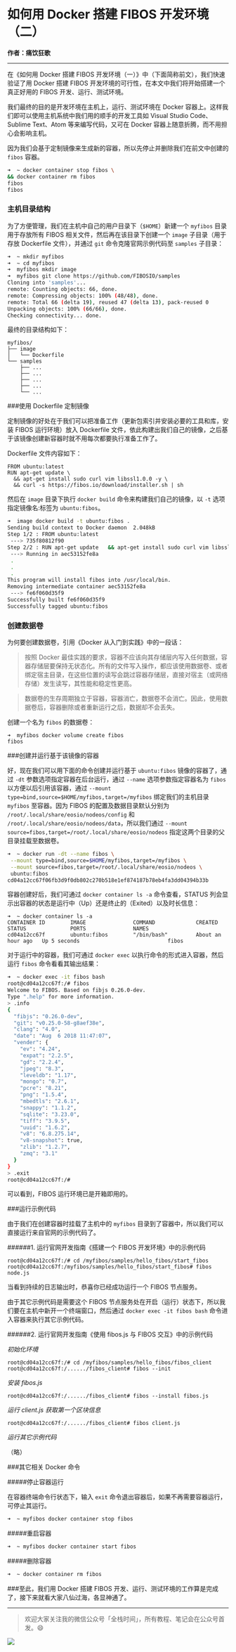 # 如何用 Docker 搭建 FIBOS 开发环境（二）

**作者：痛饮狂歌**

------

在《如何用 Docker 搭建 FIBOS 开发环境（一）》中（下面简称前文），我们快速验证了用 Docker 搭建 FIBOS 开发环境的可行性，在本文中我们将开始搭建一个真正好用的 FIBOS 开发、运行、测试环境。

我们最终的目的是开发环境在主机上，运行、测试环境在 Docker 容器上。这样我们即可以使用主机系统中我们用的顺手的开发工具如 Visual Studio Code、Sublime Text、Atom 等来编写代码，又可在 Docker 容器上随意折腾，而不用担心会影响主机。


因为我们会基于定制镜像来生成新的容器，所以先停止并删除我们在前文中创建的 `fibos` 容器。

```bash
➜  ~ docker container stop fibos \
&& docker container rm fibos
fibos
fibos
```

### 主机目录结构

为了方便管理，我们在主机中自己的用户目录下（`$HOME`）新建一个 `myfibos` 目录用于存放所有 FIBOS 相关文件，然后再在该目录下创建一个 `image` 子目录（用于存放 Dockerfile 文件），并通过 `git` 命令克隆官网示例代码至 `samples` 子目录：

```bash
➜  ~ mkdir myfibos
➜  ~ cd myfibos
➜  myfibos mkdir image
➜  myfibos git clone https://github.com/FIBOSIO/samples
Cloning into 'samples'...
remote: Counting objects: 66, done.
remote: Compressing objects: 100% (48/48), done.
remote: Total 66 (delta 19), reused 47 (delta 13), pack-reused 0
Unpacking objects: 100% (66/66), done.
Checking connectivity... done.
```

最终的目录结构如下：

```
myfibos/
├── image
│   └── Dockerfile
└── samples
    ├── ...
    ├── ...
    ├── ... 
    ├── ...
    └── ...
```

###使用 Dockerfile 定制镜像

定制镜像的好处在于我们可以把准备工作（更新包索引并安装必要的工具和库，安装 FIBOS 运行环境）放入 Dockerfile 文件，依此构建出我们自己的镜像，之后基于该镜像创建新容器时就不用每次都要执行准备工作了。

Dockerfile 文件内容如下：

```
FROM ubuntu:latest
RUN apt-get update \
  && apt-get install sudo curl vim libssl1.0.0 -y \
  && curl -s https://fibos.io/download/installer.sh | sh
```

然后在 `image` 目录下执行 `docker build` 命令来构建我们自己的镜像，以 `-t` 选项指定镜像名:标签为 `ubuntu:fibos`。

```bash
➜  image docker build -t ubuntu:fibos .
Sending build context to Docker daemon  2.048kB
Step 1/2 : FROM ubuntu:latest
 ---> 735f80812f90
Step 2/2 : RUN apt-get update   && apt-get install sudo curl vim libssl1.0.0 -y   && curl -s https://fibos.io/download/installer.sh | sh
 ---> Running in aec53152fe8a
 .
 .
 .
This program will install fibos into /usr/local/bin.
Removing intermediate container aec53152fe8a
 ---> fe6f060d35f9
Successfully built fe6f060d35f9
Successfully tagged ubuntu:fibos
```

### 创建数据卷

为何要创建数据卷，引用《Docker 从入门到实践》中的一段话：

> 按照 Docker 最佳实践的要求，容器不应该向其存储层内写入任何数据，容器存储层要保持无状态化。所有的文件写入操作，都应该使用数据卷、或者绑定宿主目录，在这些位置的读写会跳过容器存储层，直接对宿主（或网络存储）发生读写，其性能和稳定性更高。

> 数据卷的生存周期独立于容器，容器消亡，数据卷不会消亡。因此，使用数据卷后，容器删除或者重新运行之后，数据却不会丢失。

创建一个名为 `fibos` 的数据卷：

```
➜  myfibos docker volume create fibos
fibos
```

###创建并运行基于该镜像的容器

好，现在我们可以用下面的命令创建并运行基于 `ubuntu:fibos` 镜像的容器了，通过 `-dt` 参数选项指定容器在后台运行，通过 `--name` 选项参数指定容器名为 `fibos` 以方便以后引用该容器，通过 `--mount type=bind,source=$HOME/myfibos,target=/myfibos` 绑定我们的主机目录 `myfibos` 至容器。因为 FIBOS 的配置及数据目录默认分别为 `/root/.local/share/eosio/nodeos/config` 和 `/root/.local/share/eosio/nodeos/data`，所以我们通过 `--mount source=fibos,target=/root/.local/share/eosio/nodeos` 指定这两个目录的父目录挂载至数据卷。

```bash
➜  ~ docker run -dt --name fibos \
 --mount type=bind,source=$HOME/myfibos,target=/myfibos \
 --mount source=fibos,target=/root/.local/share/eosio/nodeos \
 ubuntu:fibos
cd04a12cc67f06fb3d9f0db802c270b518e1ef874187b78eb4fa3dd04394b33b
```

容器创建好后，我们可通过 `docker container ls -a` 命令查看，STATUS 列会显示出容器的状态是运行中（Up）还是终止的（Exited）以及时长信息：

```
➜  ~ docker container ls -a
CONTAINER ID        IMAGE               COMMAND             CREATED             STATUS              PORTS               NAMES
cd04a12cc67f        ubuntu:fibos        "/bin/bash"         About an hour ago   Up 5 seconds                            fibos
```

对于运行中的容器，我们可通过 `docker exec` 以执行命令的形式进入容器，然后运行 `fibos` 命令看看其输出结果：

```bash
➜  ~ docker exec -it fibos bash
root@cd04a12cc67f:/# fibos
Welcome to FIBOS. Based on fibjs 0.26.0-dev.
Type ".help" for more information.
> .info
{
  "fibjs": "0.26.0-dev",
  "git": "v0.25.0-58-g8aef38e",
  "clang": "4.0",
  "date": "Aug  6 2018 11:47:07",
  "vender": {
    "ev": "4.24",
    "expat": "2.2.5",
    "gd": "2.2.4",
    "jpeg": "8.3",
    "leveldb": "1.17",
    "mongo": "0.7",
    "pcre": "8.21",
    "png": "1.5.4",
    "mbedtls": "2.6.1",
    "snappy": "1.1.2",
    "sqlite": "3.23.0",
    "tiff": "3.9.5",
    "uuid": "1.6.2",
    "v8": "6.8.275.14",
    "v8-snapshot": true,
    "zlib": "1.2.7",
    "zmq": "3.1"
  }
}
> .exit
root@cd04a12cc67f:/#
```

可以看到，FIBOS 运行环境已是开箱即用的。

###运行示例代码

由于我们在创建容器时挂载了主机中的 `myfibos` 目录到了容器中，所以我们可以直接运行来自官网的示例代码了。

######1. 运行官网开发指南《搭建一个 FIBOS 开发环境》中的示例代码

```
root@cd04a12cc67f:/# cd /myfibos/samples/hello_fibos/start_fibos
root@cd04a12cc67f:/myfibos/samples/hello_fibos/start_fibos# fibos node.js
```

当看到持续的日志输出时，恭喜你已经成功运行一个 FIBOS 节点服务。

由于其它示例代码是需要这个 FIBOS 节点服务处在开启（运行）状态下，所以我们要在主机中新开一个终端窗口，然后通过 `docker exec -it fibos bash` 命令进入容器来执行其它示例代码。

######2. 运行官网开发指南《使用 fibos.js 与 FIBOS 交互》中的示例代码

*初始化环境*

```
root@cd04a12cc67f:/# cd /myfibos/samples/hello_fibos/fibos_client
root@cd04a12cc67f:/....../fibos_client# fibos --init
```

*安装 fibos.js*

```
root@cd04a12cc67f:/....../fibos_client# fibos --install fibos.js
```

*运行 client.js 获取第一个区块信息*

```
root@cd04a12cc67f:/....../fibos_client# fibos client.js
```

*运行其它示例代码*

（略）

###其它相关 Docker 命令

#####停止容器运行

在容器终端命令行状态下，输入 `exit` 命令退出容器后，如果不再需要容器运行，可停止其运行。

```bash
➜  ~ myfibos docker container stop fibos
```

#####重启容器

```bash
➜  ~ myfibos docker container start fibos
```

#####删除容器

```bash
➜  ~ docker container rm fibos
```

###至此，我们用 Docker 搭建 FIBOS 开发、运行、测试环境的工作算是完成了，接下来就看大家八仙过海，各显神通了。

------

> 欢迎大家关注我的微信公众号「全栈时间」，所有教程、笔记会在公众号首发。😄

![](https://github.com/getive/fibos-tutorials/raw/master/qrcode.jpg)